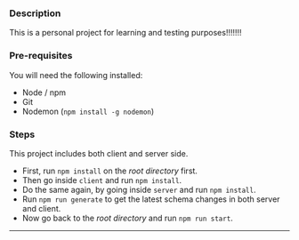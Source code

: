 ### Description 
This is a personal project for learning and testing purposes!!!!!!!

### Pre-requisites
You will need the following installed:
* Node / npm
* Git
* Nodemon (`npm install -g nodemon`)

### Steps
This project includes both client and server side.
* First, run `npm install` on the *root directory* first.
* Then go inside `client` and run `npm install`.
* Do the same again, by going inside `server` and run `npm install`.
* Run `npm run generate` to get the latest schema changes in both server and client.
* Now go back to the *root directory* and run `npm run start`.

---------------
